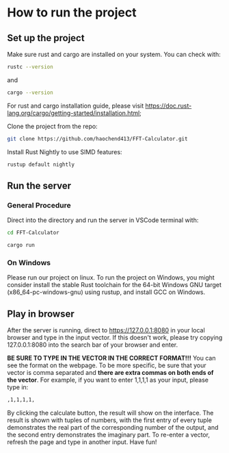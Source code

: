 # How to run the project

## Set up the project

Make sure rust and cargo are installed on your system. You can check with:

```bash
rustc --version
```

and

```bash
cargo --version
```

For rust and cargo installation guide, please visit https://doc.rust-lang.org/cargo/getting-started/installation.html; 

Clone the project from the repo:

```bash
git clone https://github.com/haochend413/FFT-Calculator.git
```

Install Rust Nightly to use SIMD features:

```bash
rustup default nightly
```

## Run the server
### General Procedure
Direct into the directory and run the server in VSCode terminal with:

```bash
cd FFT-Calculator
```

```bash
cargo run
```
### On Windows
Please run our project on linux. To run the project on Windows, you might consider install the stable Rust toolchain for the 64-bit Windows GNU target (x86_64-pc-windows-gnu) using rustup, and install GCC on Windows. 

## Play in browser

After the server is running, direct to https://127.0.0.1:8080 in your local browser and type in the input vector. If this doesn't work, please try copying 127.0.0.1:8080 into the search bar of your browser and enter. 

**BE SURE TO TYPE IN THE VECTOR IN THE CORRECT FORMAT!!!** You can see the format on the webpage. To be more specific, be sure that your vector is comma separated and **there are extra commas on both ends of the vector**. 
For example, if you want to enter 1,1,1,1 as your input, please type in: 

```bash
,1,1,1,1,
```

By clicking the calculate button, the result will show on the interface. The result is shown with tuples of numbers, with the first entry of every tuple demonstrates the real part of the corresponding number of the output, and the second entry demonstrates the imaginary part. To re-enter a vector, refresh the page and type in another input. Have fun!
